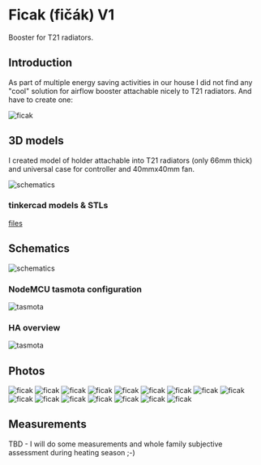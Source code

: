 # Ficak (fičák) V1
Booster for T21 radiators.

## Introduction
As part of multiple energy saving activities in our house I did not find any "cool" solution for airflow booster attachable nicely to T21 radiators. And have to create one:

![ficak](pic/IMG_20220916_113225.jpg)

## 3D models
I created model of holder attachable into T21 radiators (only 66mm thick) and universal case for controller and 40mmx40mm fan.


![schematics](pic/IMG_20220915_125354.jpg)


### tinkercad models & STLs

[files](stl)


## Schematics

![schematics](conf/ficak-jidelna-wiring-schema.png)

### NodeMCU tasmota configuration

![tasmota](conf/ficak-jidelna-configure-module.png)


### HA overview

![tasmota](conf/ficak-jidelna-HA.png)


## Photos

![ficak](pic/IMG_20220915_125042.jpg)
![ficak](pic/IMG_20220915_125049.jpg)
![ficak](pic/IMG_20220915_125354.jpg)
![ficak](pic/IMG_20220915_125513.jpg)
![ficak](pic/IMG_20220915_165905.jpg)
![ficak](pic/IMG_20220915_202426.jpg)
![ficak](pic/IMG_20220915_202434.jpg)
![ficak](pic/IMG_20220915_202439.jpg)
![ficak](pic/IMG_20220916_000941.jpg)
![ficak](pic/IMG_20220916_100747.jpg)
![ficak](pic/IMG_20220916_100855.jpg)
![ficak](pic/IMG_20220916_100905.jpg)
![ficak](pic/IMG_20220916_101416.jpg)
![ficak](pic/IMG_20220916_101422.jpg)
![ficak](pic/IMG_20220916_110906.jpg)
![ficak](pic/IMG_20220916_113225.jpg)

## Measurements

TBD - I will do some measurements and whole family subjective assessment during heating season ;-)
